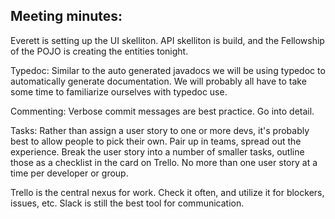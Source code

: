 ## Meeting minutes:

Everett is setting up the UI skelliton. API skelliton is build, and the Fellowship of the POJO is creating the entities tonight.

Typedoc: Similar to the auto generated javadocs we will be using typedoc to automatically generate documentation. We will probably all have to 
take some time to familiarize ourselves with typedoc use.

 Commenting: Verbose commit messages are best practice. Go into detail.
 
 Tasks: Rather than assign a user story to one or more devs, it's probably best to allow people to pick their own. Pair up in teams, spread out the experience. 
  Break the user story into a number of smaller tasks, outline those as a checklist in the card on Trello. No more than one user story at a time
  per developer or group. 
  
 Trello is the central nexus for work. Check it often, and utilize it for blockers, issues, etc. Slack is still the best tool for communication.
 
 
